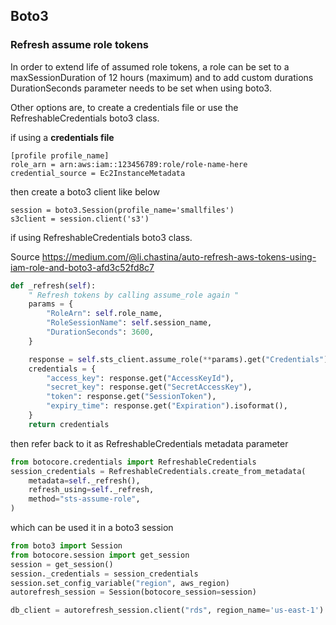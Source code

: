 ## Boto3

### Refresh assume role tokens

In order to extend life of assumed role tokens, a role can be set to a maxSessionDuration of 12 hours (maximum) and to add custom durations DurationSeconds parameter needs to be set when using boto3.

Other options are, to create a credentials file or use the RefreshableCredentials boto3 class.

if using a **credentials file**

```
[profile profile_name]
role_arn = arn:aws:iam::123456789:role/role-name-here
credential_source = Ec2InstanceMetadata
```

then create a boto3 client like below

```
session = boto3.Session(profile_name='smallfiles') 
s3client = session.client('s3') 
```

if using RefreshableCredentials boto3 class. 

Source https://medium.com/@li.chastina/auto-refresh-aws-tokens-using-iam-role-and-boto3-afd3c52fd8c7 

```python
def _refresh(self):
    " Refresh tokens by calling assume_role again "
    params = {
        "RoleArn": self.role_name,
        "RoleSessionName": self.session_name,
        "DurationSeconds": 3600,
    }

    response = self.sts_client.assume_role(**params).get("Credentials")
    credentials = {
        "access_key": response.get("AccessKeyId"),
        "secret_key": response.get("SecretAccessKey"),
        "token": response.get("SessionToken"),
        "expiry_time": response.get("Expiration").isoformat(),
    }
    return credentials
```

then refer back to it as RefreshableCredentials metadata parameter

```python
from botocore.credentials import RefreshableCredentials
session_credentials = RefreshableCredentials.create_from_metadata(
    metadata=self._refresh(),
    refresh_using=self._refresh,
    method="sts-assume-role",
)
```

which can be used it in a boto3 session

```python
from boto3 import Session
from botocore.session import get_session
session = get_session()
session._credentials = session_credentials
session.set_config_variable("region", aws_region)
autorefresh_session = Session(botocore_session=session)

db_client = autorefresh_session.client("rds", region_name='us-east-1')

```
